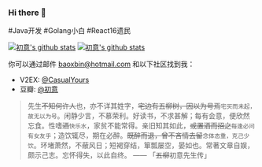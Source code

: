 ### Hi there 👋

#Java开发 #Golang小白 #React16遗民

[![初意's github stats](https://github-readme-stats.vercel.app/api?username=baoxuebin)](https://github.com/anuraghazra/github-readme-stats#gh-light-mode-only)
[![初意's github stats](https://github-readme-stats.vercel.app/api?username=baoxuebin&theme=dark)](https://github.com/anuraghazra/github-readme-stats#gh-dark-mode-only)

你可以通过邮件 <a href="mailto:baoxbin@hotmail.com">baoxbin@hotmail.com</a> 和以下社区找到我：

- V2EX: [@CasualYours](https://www.v2ex.com/member/CasualYours)
- 豆瓣: [@初意](https://www.douban.com/people/xdbin/)

> 先生~~不知何许人~~也，亦不详其姓字，~~宅边有五柳树，因以为号焉~~`宅买而未起，故无以为号`。闲静少言，不慕荣利。好读书，不求甚解；每有会意，便欣然忘食。性嗜~~酒~~`快乐水`，家贫不能常得。亲旧知其如此，~~或置酒而招之~~`每逢必问有女友乎`；造饮辄尽，期在必醉。~~既醉而退，曾不吝情去留~~`念体态重，克己少饮`。环堵萧然，不蔽风日；短褐穿结，箪瓢屡空，晏如也。常著文章自娱，颇示己志。忘怀得失，以此自终。 —— 「~~五柳~~初意先生传」
